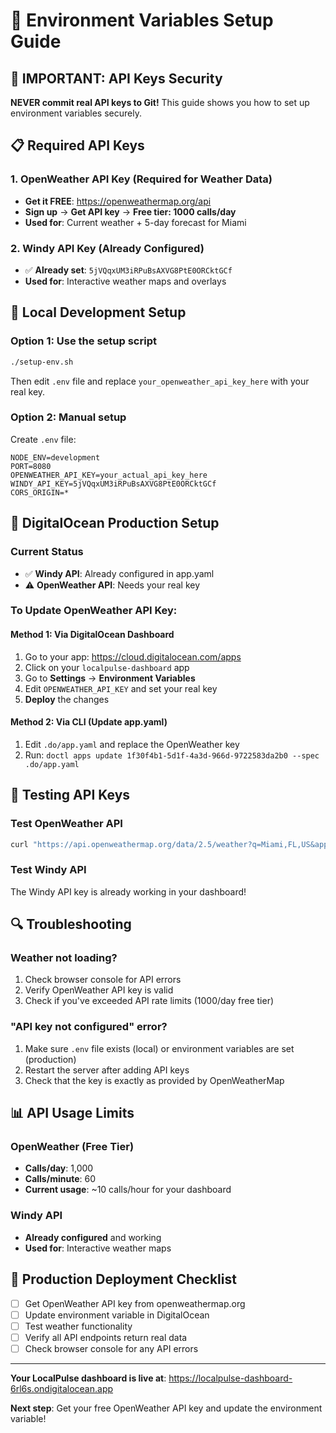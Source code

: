 # 🔐 Environment Variables Setup Guide

## 🚨 IMPORTANT: API Keys Security

**NEVER commit real API keys to Git!** This guide shows you how to set up environment variables securely.

## 📋 Required API Keys

### 1. OpenWeather API Key (Required for Weather Data)
- **Get it FREE**: https://openweathermap.org/api
- **Sign up** → **Get API key** → **Free tier: 1000 calls/day**
- **Used for**: Current weather + 5-day forecast for Miami

### 2. Windy API Key (Already Configured)
- ✅ **Already set**: `5jVQqxUM3iRPuBsAXVG8PtE0ORCktGCf`
- **Used for**: Interactive weather maps and overlays

## 🔧 Local Development Setup

### Option 1: Use the setup script
```bash
./setup-env.sh
```
Then edit `.env` file and replace `your_openweather_api_key_here` with your real key.

### Option 2: Manual setup
Create `.env` file:
```env
NODE_ENV=development
PORT=8080
OPENWEATHER_API_KEY=your_actual_api_key_here
WINDY_API_KEY=5jVQqxUM3iRPuBsAXVG8PtE0ORCktGCf
CORS_ORIGIN=*
```

## 🚀 DigitalOcean Production Setup

### Current Status
- ✅ **Windy API**: Already configured in app.yaml
- ⚠️ **OpenWeather API**: Needs your real key

### To Update OpenWeather API Key:

#### Method 1: Via DigitalOcean Dashboard
1. Go to your app: https://cloud.digitalocean.com/apps
2. Click on your `localpulse-dashboard` app
3. Go to **Settings** → **Environment Variables**
4. Edit `OPENWEATHER_API_KEY` and set your real key
5. **Deploy** the changes

#### Method 2: Via CLI (Update app.yaml)
1. Edit `.do/app.yaml` and replace the OpenWeather key
2. Run: `doctl apps update 1f30f4b1-5d1f-4a3d-966d-9722583da2b0 --spec .do/app.yaml`

## 🧪 Testing API Keys

### Test OpenWeather API
```bash
curl "https://api.openweathermap.org/data/2.5/weather?q=Miami,FL,US&appid=YOUR_API_KEY&units=imperial"
```

### Test Windy API
The Windy API key is already working in your dashboard!

## 🔍 Troubleshooting

### Weather not loading?
1. Check browser console for API errors
2. Verify OpenWeather API key is valid
3. Check if you've exceeded API rate limits (1000/day free tier)

### "API key not configured" error?
1. Make sure `.env` file exists (local) or environment variables are set (production)
2. Restart the server after adding API keys
3. Check that the key is exactly as provided by OpenWeatherMap

## 📊 API Usage Limits

### OpenWeather (Free Tier)
- **Calls/day**: 1,000
- **Calls/minute**: 60
- **Current usage**: ~10 calls/hour for your dashboard

### Windy API
- **Already configured** and working
- **Used for**: Interactive weather maps

## 🎯 Production Deployment Checklist

- [ ] Get OpenWeather API key from openweathermap.org
- [ ] Update environment variable in DigitalOcean
- [ ] Test weather functionality
- [ ] Verify all API endpoints return real data
- [ ] Check browser console for any API errors

---

**Your LocalPulse dashboard is live at**: https://localpulse-dashboard-6rl6s.ondigitalocean.app

**Next step**: Get your free OpenWeather API key and update the environment variable! 